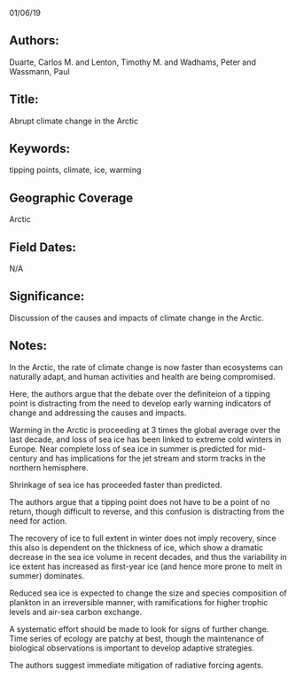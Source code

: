 01/06/19
## Authors:
Duarte, Carlos M. and Lenton, Timothy M. and Wadhams, Peter and Wassmann, Paul
## Title:
Abrupt climate change in the Arctic
## Keywords:
tipping points, climate, ice, warming
## Geographic Coverage
Arctic
## Field Dates:
N/A
## Significance:
Discussion of the causes and impacts of climate change in the Arctic.

## Notes:
In the Arctic, the rate of climate change is now faster than ecosystems can naturally adapt, and human activities and health are being compromised.  

Here, the authors argue that the debate over the definiteion of a tipping point is distracting from the need to develop early warning indicators of change and addressing the causes and impacts.

Warming in the Arctic is proceeding at 3 times the global average over the last decade, and loss of sea ice has been linked to extreme cold winters in Europe.  Near complete loss of sea ice in summer is predicted for mid-century and has implications for the jet stream and storm tracks in the northern hemisphere.

Shrinkage of sea ice has proceeded faster than predicted.  

The authors argue that a tipping point does not have to be a point of no return, though difficult to reverse, and this confusion is distracting from the need for action.

The recovery of ice to full extent in winter does not imply recovery, since this also is dependent on the thickness of ice, which show a dramatic decrease in the sea ice volume in recent decades, and thus the variability in ice extent has increased as first-year ice (and hence more prone to melt in summer) dominates.

Reduced sea ice is expected to change the size and species composition of plankton in an irreversible manner, with ramifications for higher trophic levels and air-sea carbon exchange.

A systematic effort should be made to look for signs of further change.  Time series of ecology are patchy at best, though the maintenance of biological observations is important to develop adaptive strategies.

The authors suggest immediate mitigation of radiative forcing agents.
